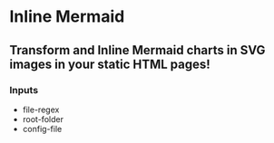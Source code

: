 # Inline Mermaid
## Transform and Inline Mermaid charts in SVG images in your static HTML pages!

### Inputs

- file-regex
- root-folder
- config-file